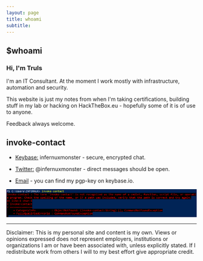 ```yaml
---
layout: page
title: whoami
subtitle: 
---
```


## $whoami

### Hi, I'm Truls

I'm an IT Consultant. At the moment I work mostly with infrastructure, automation and security.

This website is just my notes from when I'm taking certifications, building stuff in my lab or hacking on HackTheBox.eu - hopefully some of it is of use to anyone.

Feedback always welcome.

## invoke-contact

* [Keybase:](https://keybase.io/infernuxmonster) infernuxmonster - secure, encrypted chat.
  
* [Twitter:](https://twitter.com/infernuxmonster) @infernuxmonster - direct messages should be open.
  
* [Email](mailto:YmxvZ0BpbmZlcm51eC5ubw==) - you can find my pgp-key on keybase.io.

![invoke-stuff](/img/invoke-contact.png "high meme potential")

---

Disclaimer: This is my personal site and content is my own. Views or opinions expressed does not represent employers, institutions or organizations I am or have been associated with, unless explicitly stated. If I redistribute work from others I will to my best effort give appropriate credit.